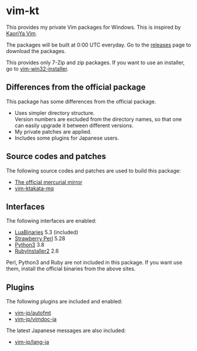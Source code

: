 # vim-kt

This provides my private Vim packages for Windows.
This is inspired by [KaoriYa Vim](https://github.com/koron/vim-kaoriya).

The packages will be built at 0:00 UTC everyday.
Go to the [releases](https://github.com/k-takata/vim-kt/releases) page to download the packages.

This provides only 7-Zip and zip packages. If you want to use an installer, go to [vim-win32-installer](https://github.com/vim/vim-win32-installer).

## Differences from the official package

This package has some differences from the official package.

* Uses simpler directory structure.  
  Version numbers are excluded from the directory names, so that one can easily upgrade it between different versions.
* My private patches are applied.
* Includes some plugins for Japanese users.

## Source codes and patches

The following source codes and patches are used to build this package:

* [The official mercurial mirror](https://hg.osdn.net/view/vim/vim)
* [vim-ktakata-mq](https://osdn.net/users/k_takata/pf/vim-ktakata-mq/wiki/FrontPage)

## Interfaces

The following interfaces are enabled:

* [LuaBinaries](http://luabinaries.sourceforge.net/download.html) 5.3 (included)
* [Strawberry Perl](http://strawberryperl.com/) 5.28
* [Python3](https://www.python.org/downloads/) 3.8
* [RubyInstaller2](https://rubyinstaller.org/downloads/) 2.6

Perl, Python3 and Ruby are not included in this package. If you want use them, install the official binaries from the above sites.

## Plugins

The following plugins are included and enabled:

* [vim-jp/autofmt](https://github.com/vim-jp/autofmt)
* [vim-jp/vimdoc-ja](https://github.com/vim-jp/vimdoc-ja)

The latest Japanese messages are also included:

* [vim-jp/lang-ja](https://github.com/vim-jp/lang-ja)
